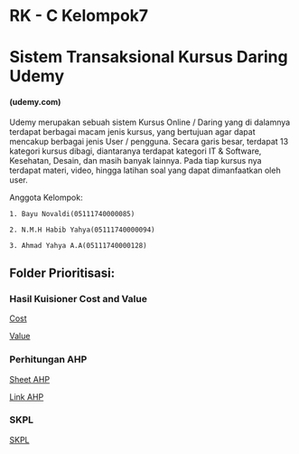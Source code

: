 # RK - C Kelompok7
# Sistem Transaksional Kursus Daring Udemy
#### (udemy.com)

Udemy merupakan sebuah sistem Kursus Online / Daring yang di dalamnya terdapat berbagai macam jenis kursus, yang bertujuan agar dapat mencakup berbagai jenis User / pengguna. Secara garis besar, terdapat 13 kategori kursus dibagi, diantaranya terdapat kategori IT & Software, Kesehatan, Desain, dan masih banyak lainnya. Pada tiap kursus nya terdapat materi, video, hingga latihan soal yang dapat dimanfaatkan oleh user.

Anggota Kelompok:

    1. Bayu Novaldi(05111740000085)
    
    2. N.M.H Habib Yahya(05111740000094)
    
    3. Ahmad Yahya A.A(05111740000128)

## Folder Prioritisasi:

### Hasil Kuisioner Cost and Value
    
[Cost](Prioritisasi/Cost%20Prioritisasi%20Sistem%20Kursus%20Online%20(Respons).xlsx "Hasil Cost")

[Value](Prioritisasi/Value%20Prioritisasi%20Sistem%20Kursus%20Online%20(Respons).xlsx "Hasil Value")

### Perhitungan AHP
    
[Sheet AHP](Prioritisasi/AHP%20-%20Sheet1.pdf "Sheet Perhitungan AHP")

[Link AHP](Prioritisasi/Link%20AHP%20Spreadsheet.txt "Link Perhitungan AHP")

### SKPL
    
[SKPL](Prioritisasi/SKPL.docx)
